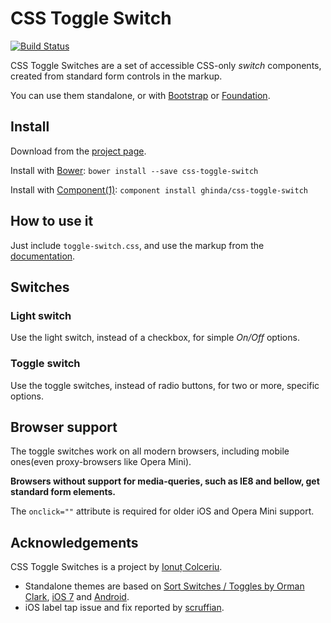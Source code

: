 # CSS Toggle Switch

[![Build Status](https://travis-ci.org/ghinda/css-toggle-switch.png)](https://travis-ci.org/ghinda/css-toggle-switch)

CSS Toggle Switches are a set of accessible CSS-only *switch* components, created from standard form controls in the markup.

You can use them standalone, or with [Bootstrap](http://getbootstrap.com/) or [Foundation](http://foundation.zurb.com/).

## Install

Download from the [project page](http://ghinda.net/css-toggle-switch/).

Install with [Bower](http://bower.io/): `bower install --save css-toggle-switch`

Install with [Component(1)](http://component.io/): `component install ghinda/css-toggle-switch`


## How to use it

Just include `toggle-switch.css`, and use the markup from the [documentation](http://ghinda.net/css-toggle-switch/).


## Switches

### Light switch

Use the light switch, instead of a checkbox, for simple *On/Off* options.

### Toggle switch

Use the toggle switches, instead of radio buttons, for two or more, specific options.


## Browser support

The toggle switches work on all modern browsers, including mobile ones(even proxy-browsers like Opera Mini).

**Browsers without support for media-queries, such as IE8 and bellow, get standard form elements.**

The `onclick=""` attribute is required for older iOS and Opera Mini support.

## Acknowledgements

CSS Toggle Switches is a project by [Ionuț Colceriu](http://ghinda.net).

* Standalone themes are based on [Sort Switches / Toggles by Orman Clark](http://www.premiumpixels.com/freebies/sort-switches-toggles-psd/), [iOS 7](https://developer.apple.com/library/ios/documentation/UserExperience/Conceptual/UIKitUICatalog/UISwitch.html) and [Android](https://developer.android.com/design/building-blocks/switches.html).
* iOS label tap issue and fix reported by [scruffian](https://github.com/scruffian).
